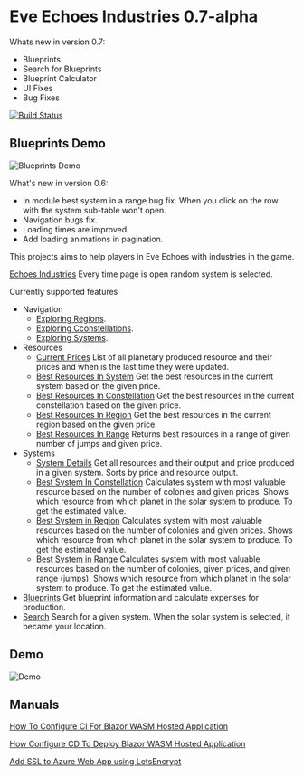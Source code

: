 # Eve Echoes Industries 0.7-alpha

Whats new in version 0.7:
- Blueprints 
- Search for Blueprints
- Blueprint Calculator
- UI Fixes
- Bug Fixes

[![Build Status](https://dev.azure.com/zdravkovBG/Eve%20Echoes%20Industries/_apis/build/status/pirocorp.Eve-Echoes-Planetary-Production-API?branchName=main)](https://dev.azure.com/zdravkovBG/Eve%20Echoes%20Industries/_build/latest?definitionId=4&branchName=main)

## Blueprints Demo
![Blueprints Demo](Blueprints%20Demo.gif)

What's new in version 0.6:
- In module best system in a range bug fix. When you click on the row with the system sub-table won't open.
- Navigation bugs fix. 
- Loading times are improved.
- Add loading animations in pagination.

This projects aims to help players in Eve Echoes with industries in the game.

[Echoes Industries](https://www.echoesindustries.com/) Every time page is open random system is selected.

Currently supported features
- Navigation
  - [Exploring Regions](https://www.echoesindustries.com/navigation/regions).
  - [Exploring Cconstellations](https://www.echoesindustries.com/navigation/constellations).
  - [Exploring Systems](https://www.echoesindustries.com/navigation/systems).
- Resources
  - [Current Prices](https://www.echoesindustries.com/resources/details) List of all planetary produced resource and their prices and when is the last time they were updated.
  - [Best Resources In System](https://www.echoesindustries.com/resources/system) Get the best resources in the current system based on the given price.
  - [Best Resources In Constellation](https://www.echoesindustries.com/resources/constellation) Get the best resources in the current constellation based on the given price.
  - [Best Resources In Region](https://www.echoesindustries.com/resources/region) Get the best resources in the current region based on the given price.
  - [Best Resources In Range](https://www.echoesindustries.com/resources/range) Returns best resources in a range of given number of jumps and given price.
- Systems
  - [System Details](https://www.echoesindustries.com/systems) Get all resources and their output and price produced in a given system. Sorts by price and resource output.
  - [Best System In Constellation](https://www.echoesindustries.com/systems/constellation) Calculates system with most valuable resource based on the number of colonies and given prices. Shows which resource from which planet in the solar system to produce. To get the estimated value.
  - [Best System in Region](https://www.echoesindustries.com/systems/region) Calculates system with most valuable resources based on the number of colonies and given prices. Shows which resource from which planet in the solar system to produce. To get the estimated value.
  - [Best System in Range](https://www.echoesindustries.com/systems/range) Calculates system with most valuable resources based on the number of colonies, given prices, and given range (jumps). Shows which resource from which planet in the solar system to produce. To get the estimated value.
- [Blueprints](https://www.echoesindustries.com/blueprints) Get blueprint information and calculate expenses for production.
- [Search](https://www.echoesindustries.com/) Search for a given system. When the solar system is selected, it became your location.

## Demo
![Demo](Demo.gif)

## Manuals

[How To Configure CI For Blazor WASM Hosted Application](./manuals/How%20To%20Configure%20CI%20For%20Blazor%20WASM%20Hosted%20Application.md)

[How Configure CD To Deploy Blazor WASM Hosted Application](./manuals/How%20Configure%20CD%20To%20Deploy%20Blazor%20WASM%20Hosted%20Application.md)

[Add SSL to Azure Web App using LetsEncrypt](./manuals/Add%20SSL%20to%20Azure%20Web%20App%20using%20LetsEncrypt.md)
